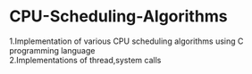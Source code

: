 # CPU-Scheduling-Algorithms
1.Implementation of various CPU scheduling algorithms using C programming language     
2.Implementations of thread,system calls
